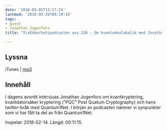 ```yaml
---
date: '2018-03-05T13:17:24'
lastmod: '2018-09-26T08:19:18'
tags:
- guest
- Jonathan Jogenfors
title: "S\xE4kerhetspodcasten avs.120 - Om kvantumkalabalik med Jonathan Jogenfors"

---
```

## Lyssna

iTunes \| [mp3](http://traffic.libsyn.com/sakerhetspodcasten/Jonathan_Jogenfors_Quantum1Net_Kvantkrypton_kvantsakrakrypton_kryptovalutor.mp3)

## Innehåll

I dagens avsnitt intervjuas Jonathan Jogenfors om kvantkryptering, kvantdatorsäker
kryptering ("PQC" Post Quatum Cryptography) och hans twitter-bråk med Quantum1Net.
I början av podcasten nämner vi synpunkter som vi har fått ta del av från Quantum1Net.

Inspelat: 2018-02-14. Längd: 00:11:15.

